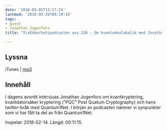 ```yaml
---
date: '2018-03-05T13:17:24'
lastmod: '2018-09-26T08:19:18'
tags:
- guest
- Jonathan Jogenfors
title: "S\xE4kerhetspodcasten avs.120 - Om kvantumkalabalik med Jonathan Jogenfors"

---
```

## Lyssna

iTunes \| [mp3](http://traffic.libsyn.com/sakerhetspodcasten/Jonathan_Jogenfors_Quantum1Net_Kvantkrypton_kvantsakrakrypton_kryptovalutor.mp3)

## Innehåll

I dagens avsnitt intervjuas Jonathan Jogenfors om kvantkryptering, kvantdatorsäker
kryptering ("PQC" Post Quatum Cryptography) och hans twitter-bråk med Quantum1Net.
I början av podcasten nämner vi synpunkter som vi har fått ta del av från Quantum1Net.

Inspelat: 2018-02-14. Längd: 00:11:15.

